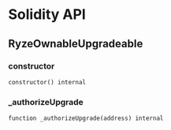 # Solidity API

## RyzeOwnableUpgradeable

### constructor

```solidity
constructor() internal
```

### _authorizeUpgrade

```solidity
function _authorizeUpgrade(address) internal
```

